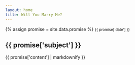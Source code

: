 ```yaml
---
layout: home
title: Will You Marry Me?
---
```


<section>
  <div class="jumbotron">
    {% assign promise = site.data.promise %}
    <!-- {{ promise | inspect}}-->
    <small class="text-muted">{{ promise['date'] }}</small>
    <h2>{{ promise['subject'] }}</h2>
    <p class="lead">{{ promise['content'] | markdownify }}</p>
  </div>
  <!-- 
      {% for g in promise %}
      <h1>{{ g[0] }}</h1>
      {% for item in g %}
      <li>
          {{ item }}
      </li>
      {% endfor %}
    {% endfor%}-->
</section>


